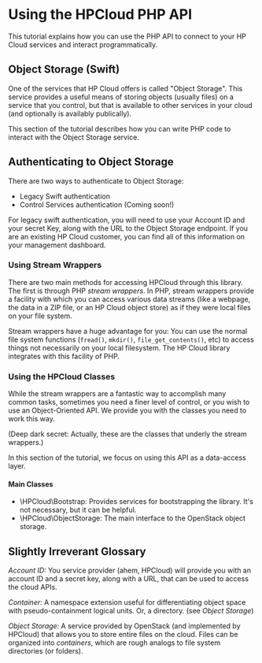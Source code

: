 # Using the HPCloud PHP API

This tutorial explains how you can use the PHP API to connect to your HP
Cloud services and interact programmatically.

## Object Storage (Swift)

One of the services that HP Cloud offers is called "Object Storage".
This service provides a useful means of storing objects (usually files)
on a service that you control, but that is available to other services
in your cloud (and optionally is availably publically).

This section of the tutorial describes how you can write PHP code to
interact with the Object Storage service.

## Authenticating to Object Storage

There are two ways to authenticate to Object Storage:

- Legacy Swift authentication
- Control Services authentication (Coming soon!)

For legacy swift authentication, you will need to use your Account ID
and your secret Key, along with the URL to the Object Storage endpoint.
If you are an existing HP Cloud customer, you can find all of this
information on your management dashboard.

### Using Stream Wrappers

There are two main methods for accessing HPCloud through this library.
The first is through PHP *stream wrappers*. In PHP, stream wrappers
provide a facility with which you can access various data streams (like
a webpage, the data in a ZIP file, or an HP Cloud object store) as if
they were local files on your file system.

Stream wrappers have a huge advantage for you: You can use the normal
file system functions (`fread()`, `mkdir()`, `file_get_contents()`, etc)
to access things not necessarily on your local filesystem. The HP Cloud
library integrates with this facility of PHP.


### Using the HPCloud Classes

While the stream wrappers are a fantastic way to accomplish many common
tasks, sometimes you need a finer level of control, or you wish to use
an Object-Oriented API. We provide you with the classes you need to work
this way.

(Deep dark secret: Actually, these are the classes that underly the
stream wrappers.)

In this section of the tutorial, we focus on using this API as a
data-access layer.

#### Main Classes

- \HPCloud\Bootstrap: Provides services for bootstrapping the library.
  It's not necessary, but it can be helpful.
- \HPCloud\ObjectStorage: The main interface to the OpenStack object
  storage.

## Slightly Irreverant Glossary

*Account ID:* You service provider (ahem, HPCloud) will provide you with
an account ID and a secret key, along with a URL, that can be used to
access the cloud APIs.

*Container:* A namespace extension useful for differentiating object
space with pseudo-containment logical units. Or, a directory. (see
_Object Storage_)

*Object Storage:* A service provided by OpenStack (and implemented by
HPCloud) that allows you to store entire files on the cloud. Files can
be organized into _containers_, which are rough analogs to file system
directories (or folders).


